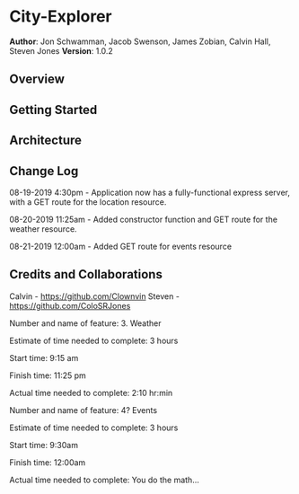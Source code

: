# City-Explorer

**Author**: Jon Schwamman, Jacob Swenson, James Zobian, Calvin Hall, Steven Jones
**Version**: 1.0.2

## Overview
<!-- Provide a high level overview of what this application is and why you are building it, beyond the fact that it's an assignment for this class. (i.e. What's your problem domain?) -->

## Getting Started
<!-- What are the steps that a user must take in order to build this app on their own machine and get it running? -->

## Architecture
<!-- Provide a detailed description of the application design. What technologies (languages, libraries, etc) you're using, and any other relevant design information. -->

## Change Log

08-19-2019 4:30pm - Application now has a fully-functional express server, with a GET route for the location resource.

08-20-2019 11:25am - Added constructor function and GET route for the weather resource.

08-21-2019 12:00am - Added GET route for events resource

## Credits and Collaborations
Calvin - https://github.com/Clownvin
Steven - https://github.com/ColoSRJones


Number and name of feature: 3. Weather

Estimate of time needed to complete: 3 hours

Start time: 9:15 am

Finish time: 11:25 pm

Actual time needed to complete: 2:10 hr:min


Number and name of feature: 4? Events

Estimate of time needed to complete: 3 hours

Start time: 9:30am

Finish time: 12:00am

Actual time needed to complete: You do the math...